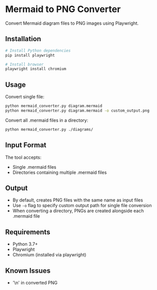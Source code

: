 # Mermaid to PNG Converter

Convert Mermaid diagram files to PNG images using Playwright.

## Installation

```bash
# Install Python dependencies
pip install playwright

# Install browser
playwright install chromium
```

## Usage

Convert single file:
```bash
python mermaid_converter.py diagram.mermaid
python mermaid_converter.py diagram.mermaid -o custom_output.png
```

Convert all .mermaid files in a directory:
```bash
python mermaid_converter.py ./diagrams/
```

## Input Format

The tool accepts:
- Single .mermaid files
- Directories containing multiple .mermaid files

## Output

- By default, creates PNG files with the same name as input files
- Use `-o` flag to specify custom output path for single file conversion
- When converting a directory, PNGs are created alongside each .mermaid file

## Requirements

- Python 3.7+
- Playwright
- Chromium (installed via playwright)

## Known Issues

- '\n' in converted PNG
